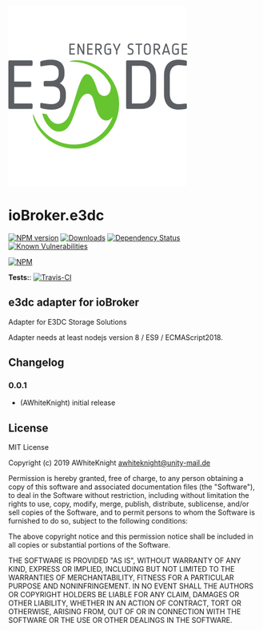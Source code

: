 ![Logo](admin/e3dc.png)
# ioBroker.e3dc

[![NPM version](http://img.shields.io/npm/v/iobroker.e3dc.svg)](https://www.npmjs.com/package/iobroker.e3dc)
[![Downloads](https://img.shields.io/npm/dm/iobroker.e3dc.svg)](https://www.npmjs.com/package/iobroker.e3dc)
[![Dependency Status](https://img.shields.io/david/AWhiteKnight/iobroker.e3dc.svg)](https://david-dm.org/AWhiteKnight/iobroker.e3dc)
[![Known Vulnerabilities](https://snyk.io/test/github/AWhiteKnight/ioBroker.e3dc/badge.svg)](https://snyk.io/test/github/AWhiteKnight/ioBroker.e3dc)

[![NPM](https://nodei.co/npm/iobroker.e3dc.png?downloads=true)](https://nodei.co/npm/iobroker.e3dc/)

**Tests:**: [![Travis-CI](http://img.shields.io/travis/AWhiteKnight/ioBroker.e3dc/master.svg)](https://travis-ci.org/AWhiteKnight/ioBroker.e3dc)

## e3dc adapter for ioBroker

Adapter for E3DC Storage Solutions

Adapter needs at least nodejs version 8 / ES9 / ECMAScript2018.

## Changelog

### 0.0.1
* (AWhiteKnight) initial release

## License
MIT License

Copyright (c) 2019 AWhiteKnight <awhiteknight@unity-mail.de>

Permission is hereby granted, free of charge, to any person obtaining a copy
of this software and associated documentation files (the "Software"), to deal
in the Software without restriction, including without limitation the rights
to use, copy, modify, merge, publish, distribute, sublicense, and/or sell
copies of the Software, and to permit persons to whom the Software is
furnished to do so, subject to the following conditions:

The above copyright notice and this permission notice shall be included in all
copies or substantial portions of the Software.

THE SOFTWARE IS PROVIDED "AS IS", WITHOUT WARRANTY OF ANY KIND, EXPRESS OR
IMPLIED, INCLUDING BUT NOT LIMITED TO THE WARRANTIES OF MERCHANTABILITY,
FITNESS FOR A PARTICULAR PURPOSE AND NONINFRINGEMENT. IN NO EVENT SHALL THE
AUTHORS OR COPYRIGHT HOLDERS BE LIABLE FOR ANY CLAIM, DAMAGES OR OTHER
LIABILITY, WHETHER IN AN ACTION OF CONTRACT, TORT OR OTHERWISE, ARISING FROM,
OUT OF OR IN CONNECTION WITH THE SOFTWARE OR THE USE OR OTHER DEALINGS IN THE
SOFTWARE.